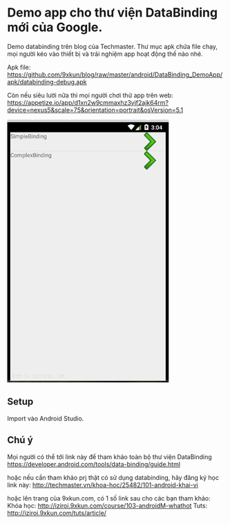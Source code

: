 Demo app cho thư viện DataBinding mới của Google.
==========================

Demo databinding trên blog của Techmaster.
Thư mục apk chứa file chạy, mọi người kéo vào thiết bị và trải nghiệm app hoạt động thế nào nhé.

Apk file: https://github.com/9xkun/blog/raw/master/android/DataBinding_DemoApp/apk/databinding-debug.apk

Còn nếu siêu lười nữa thì mọi người chơi thử app trên web:
https://appetize.io/app/d1xn2w9cmmaxhz3vjf2ajk64rm?device=nexus5&scale=75&orientation=portrait&osVersion=5.1

![](https://raw.githubusercontent.com/9xkun/blog/master/android/DataBinding_DemoApp/apk/DataBinding_DemoApp.gif)

## Setup
Import vào Android Studio.

## Chú ý
Mọi người có thể tới link này để tham khảo toàn bộ thư viện DataBinding
https://developer.android.com/tools/data-binding/guide.html

hoặc nếu cần tham khảo prj thật có sử dụng databinding, hãy đăng ký học link này:
http://techmaster.vn/khoa-hoc/25482/101-android-khai-vi

hoặc lên trang của 9xkun.com, có 1 số link sau cho các bạn tham khảo:
Khóa học: http://iziroi.9xkun.com/course/103-androidM-whathot
Tuts: http://iziroi.9xkun.com/tuts/article/
